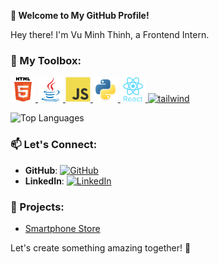 **👋 Welcome to My GitHub Profile!**

Hey there! I'm Vu Minh Thinh, a Frontend Intern.

### 💼 My Toolbox:

<p align="left"> <a href="https://www.cprogramming.com/" target="_blank" rel="noreferrer"> <a href="https://www.w3.org/html/" target="_blank" rel="noreferrer"> <img src="https://raw.githubusercontent.com/devicons/devicon/master/icons/html5/html5-original-wordmark.svg" alt="html5" width="40" height="40"/> </a> <a href="https://www.java.com" target="_blank" rel="noreferrer"> <img src="https://raw.githubusercontent.com/devicons/devicon/master/icons/java/java-original.svg" alt="java" width="40" height="40"/> </a> <a href="https://developer.mozilla.org/en-US/docs/Web/JavaScript" target="_blank" rel="noreferrer"> <img src="https://raw.githubusercontent.com/devicons/devicon/master/icons/javascript/javascript-original.svg" alt="javascript" width="40" height="40"/> </a> <a href="https://www.python.org" target="_blank" rel="noreferrer"> <img src="https://raw.githubusercontent.com/devicons/devicon/master/icons/python/python-original.svg" alt="python" width="40" height="40"/> </a> <a href="https://reactjs.org/" target="_blank" rel="noreferrer"> <img src="https://raw.githubusercontent.com/devicons/devicon/master/icons/react/react-original-wordmark.svg" alt="react" width="40" height="40"/> </a> <a href="https://tailwindcss.com/" target="_blank" rel="noreferrer"> <img src="https://www.vectorlogo.zone/logos/tailwindcss/tailwindcss-icon.svg" alt="tailwind" width="40" height="40"/> </a> </p>

![Top Languages](https://github-readme-stats.vercel.app/api/top-langs/?username=thinhvu2801&layout=compact)

### 📫 Let's Connect:

- **GitHub**: [![GitHub](https://img.shields.io/badge/GitHub-Profile-blue?style=flat-square&logo=github)](https://github.com/thinhvu2801)
- **LinkedIn**: [![LinkedIn](https://img.shields.io/badge/LinkedIn-Profile-blue?style=flat-square&logo=linkedin)](https://www.linkedin.com/in/v%C5%A9-minh-th%E1%BB%8Bnh-90b726275/)

### 💼 Projects:

- [Smartphone Store](https://github.com/thinhvu2801/CUAHANGBANDIENTHOAI)

Let's create something amazing together! 🌟
